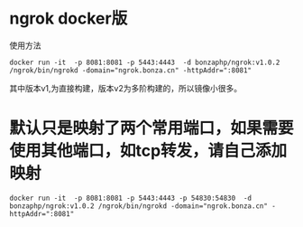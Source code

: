 
# ngrok docker版

使用方法

```
docker run -it  -p 8081:8081 -p 5443:4443  -d bonzaphp/ngrok:v1.0.2 /ngrok/bin/ngrokd -domain="ngrok.bonza.cn" -httpAddr=":8081"
```

其中版本v1,为直接构建，版本v2为多阶构建的，所以镜像小很多。

# 默认只是映射了两个常用端口，如果需要使用其他端口，如tcp转发，请自己添加映射

```
docker run -it  -p 8081:8081 -p 5443:4443 -p 54830:54830  -d bonzaphp/ngrok:v1.0.2 /ngrok/bin/ngrokd -domain="ngrok.bonza.cn" -httpAddr=":8081"
```
